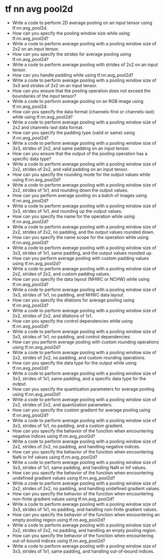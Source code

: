 # tf nn avg pool2d

- Write a code to perform 2D average pooling on an input tensor using tf.nn.avg_pool2d.
- How can you specify the pooling window size while using tf.nn.avg_pool2d?
- Write a code to perform average pooling with a pooling window size of 2x2 on an input tensor.
- How can you specify the strides for average pooling using tf.nn.avg_pool2d?
- Write a code to perform average pooling with strides of 2x2 on an input tensor.
- How can you handle padding while using tf.nn.avg_pool2d?
- Write a code to perform average pooling with a pooling window size of 3x3 and strides of 2x2 on an input tensor.
- How can you ensure that the pooling operation does not exceed the boundaries of the input tensor?
- Write a code to perform average pooling on an RGB image using tf.nn.avg_pool2d.
- How can you specify the data format (channels-first or channels-last) while using tf.nn.avg_pool2d?
- Write a code to perform average pooling with a pooling window size of 2x2 and channels-last data format.
- How can you specify the padding type (valid or same) using tf.nn.avg_pool2d?
- Write a code to perform average pooling with a pooling window size of 3x3, strides of 2x2, and same padding on an input tensor.
- How can you ensure that the output of the pooling operation has a specific data type?
- Write a code to perform average pooling with a pooling window size of 2x2, strides of 2x2, and valid padding on an input tensor.
- How can you specify the rounding mode for the output values while using tf.nn.avg_pool2d?
- Write a code to perform average pooling with a pooling window size of 2x2, strides of 1x1, and rounding down the output values.
- How can you perform average pooling on a batch of images using tf.nn.avg_pool2d?
- Write a code to perform average pooling with a pooling window size of 3x3, strides of 1x1, and rounding up the output values.
- How can you specify the name for the operation while using tf.nn.avg_pool2d?
- Write a code to perform average pooling with a pooling window size of 2x2, strides of 2x2, no padding, and the output values rounded down.
- How can you specify the name scope for the operation while using tf.nn.avg_pool2d?
- Write a code to perform average pooling with a pooling window size of 3x3, strides of 1x1, same padding, and the output values rounded up.
- How can you perform average pooling with custom padding values using tf.nn.avg_pool2d?
- Write a code to perform average pooling with a pooling window size of 2x2, strides of 2x2, and custom padding values.
- How can you specify the data layout (NHWC or NCHW) while using tf.nn.avg_pool2d?
- Write a code to perform average pooling with a pooling window size of 3x3, strides of 1x1, no padding, and NHWC data layout.
- How can you specify the dilations for average pooling using tf.nn.avg_pool2d?
- Write a code to perform average pooling with a pooling window size of 2x2, strides of 2x2, and dilations of 1x1.
- How can you specify the control dependencies while using tf.nn.avg_pool2d?
- Write a code to perform average pooling with a pooling window size of 3x3, strides of 1x1, no padding, and control dependencies.
- How can you perform average pooling with custom rounding operations using tf.nn.avg_pool2d?
- Write a code to perform average pooling with a pooling window size of 2x2, strides of 2x2, no padding, and custom rounding operations.
- How can you specify the data type for the output while using tf.nn.avg_pool2d?
- Write a code to perform average pooling with a pooling window size of 3x3, strides of 1x1, same padding, and a specific data type for the output.
- How can you specify the quantization parameters for average pooling using tf.nn.avg_pool2d?
- Write a code to perform average pooling with a pooling window size of 2x2, strides of 2x2, and quantization parameters.
- How can you specify the custom gradient for average pooling using tf.nn.avg_pool2d?
- Write a code to perform average pooling with a pooling window size of 3x3, strides of 1x1, no padding, and a custom gradient.
- How can you specify the behavior of the function when encountering negative indices using tf.nn.avg_pool2d?
- Write a code to perform average pooling with a pooling window size of 2x2, strides of 2x2, no padding, and handling negative indices.
- How can you specify the behavior of the function when encountering NaN or Inf values using tf.nn.avg_pool2d?
- Write a code to perform average pooling with a pooling window size of 3x3, strides of 1x1, same padding, and handling NaN or Inf values.
- How can you specify the behavior of the function when encountering undefined gradient values using tf.nn.avg_pool2d?
- Write a code to perform average pooling with a pooling window size of 2x2, strides of 2x2, no padding, and handling undefined gradient values.
- How can you specify the behavior of the function when encountering non-finite gradient values using tf.nn.avg_pool2d?
- Write a code to perform average pooling with a pooling window size of 3x3, strides of 1x1, no padding, and handling non-finite gradient values.
- How can you specify the behavior of the function when encountering an empty pooling region using tf.nn.avg_pool2d?
- Write a code to perform average pooling with a pooling window size of 2x2, strides of 2x2, no padding, and handling an empty pooling region.
- How can you specify the behavior of the function when encountering out-of-bound indices using tf.nn.avg_pool2d?
- Write a code to perform average pooling with a pooling window size of 3x3, strides of 1x1, same padding, and handling out-of-bound indices.